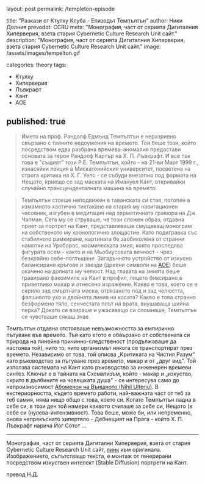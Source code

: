 layout: post
permalink: /templeton-episode

title: "Разкази от Ктулху Клуба - Епизодът Темпълтън"
author: Ники Долния
prevodot: CCRU
meta: "Монография, част от серията Дигиталния Хиперверия, взета стария Cybernetic Culture Research Unit сайт."
description: "Монография, част от серията Дигиталния Хиперверия, взета стария Cybernetic Culture Research Unit сайт."
image: /assets/images/tempelton.gif

categories: theory
tags:
  - Ктулху
  - Хиперверия
  - Лъвкрафт
  - Кант
  - АОЕ

published: true
---

>Името на проф. Рандолф Едмънд Темпълтън е неразривно свързано с тайните недоумения на времето. Той беше този, който посредством едва разбрана времева-аномалия предостави основата за героя Рандолф Картър на Х. П. Лъвкрафт. И все пак това е "същият" този Р.Е. Темпълтън, който - на 21-ви Март 1999 г., изнасяйки лекция в Мискатонийския университет, посветена на строга критика на Х. Г. Уелс - се събуди внезапно под формата на Нещото, криещо се зад маската на Имануел Кант, откривайки случайно трансценденталната машина на времето.
 
>Темпълтън стоеше неподвижен в таванската си стая, потопен в измамното хаотично тиктакане на стария му навигационен часовник, изгубен в медитация над херметичната гравюра на Дж. Чапман. Сега му се струваше, че този сложен образ, отдавна приет за портрет на Кант, представляваше смущаващ монограм на собственото му хронологично злощастие. Като подигравка със стабилното рамкиране, картината бе заобиколена от странни намотки на Уроборос, космическата змия, която проследява фигурата осем - както и на Мьобиусовата вечност - чрез безкрайно себе-поглъщане. Загадъчното устройство от изкусно балансирани кръгове и звезди (древни символи на [АОЕ](/inside-AOE)) беше окачено на долната му челюст. Над главата на змията беше гравирано факсимиле на Кант в профил, лицето фиксирано в приветливо макар и отнесено изражение. Какво е това, което се е скрило зад смъртната маска, отрязаното под и зад челюстта, фалшивото ухо и двойната линия на косата? Какво е това странно безформено тяло, сенчестата плът на врата, внушаваща шийна перка? Докато се взираше и ужасяващо си спомняше, Темпълтън се чувстваше сякаш знае.
 
Темпълтън отдавна отстояваше невъзможността за емпирично пътуване във времето. Тъй като егото е обвързано от собствената си природа на линейна причинно-следственост (продължаваше да настоява той), нито то, нито организмът някога се транспортират през времето. Независимо от това, той описва „Критиката на Чистия Разум“ като ръководство за пътуване през времето, макар и от „друг вид“. Той използва системата на Кант като ръководство за инженерен времеви синтез. Ключът е в тайната на Схематизъм, който - макар и „изкуство, скрито в дълбините на човешката душа" - се интересува само до непроизносимост [Абоменон на Външното (Nihil Ulteriu)](https://dspace.cuni.cz/bitstream/handle/20.500.11956/116983/Amy_Ireland_58-71.pdf?sequence=1&isAllowed=y). В екстериорността, където времето работи, най-важната част от теб за теб самия, няма нищо общо с това, което си. Когато Темпълтън падна в себе си, в този ден той намери каквото считаше за себе си, Нещото (в себе си (нулева-интензивност). Това беше, може би, или непременно, онова непрекъснато хипертяло - Дебнещият на Прага - който Х. П. Лъвкрафт нарича Йог Сотот ...
 
---
 
Монография, част от серията Дигитални Хиперверия, взета от стария Cybernetic Culture Research Unit сайт, [линк](http://www.ccru.net/digithype/templeton.htm) към оригинала. Изображението, съпътстващо текста, е монтаж от генерирани посредством изкуствен интелект (Stable Diffusion) портрети на Кант.

превод Н.Д.